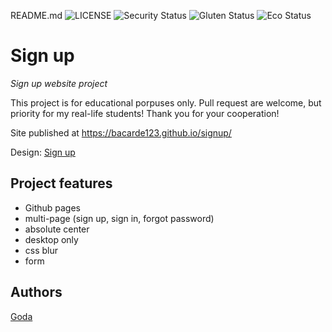 README.md
![LICENSE](https://img.shields.io/badge/license-MIT-blue.svg?style=flat-square)
![Security Status](https://img.shields.io/security-headers?label=Security&url=https%3A%2F%2Fgithub.com&style=flat-square)
![Gluten Status](https://img.shields.io/badge/Gluten-Free-green.svg)
![Eco Status](https://img.shields.io/badge/ECO-Friendly-green.svg)

# Sign up

_Sign up website project_

This project is for educational porpuses only. Pull request are welcome, but priority for my real-life students! Thank you for your cooperation!

Site published at https://bacarde123.github.io/signup/

Design: [Sign up](https://cdn.discordapp.com/attachments/648536139677958156/648860801997996052/day1dr.png)

## Project features

- Github pages
- multi-page (sign up, sign in, forgot password)
- absolute center
- desktop only
- css blur
- form



## Authors


[Goda](https://github.com/bacarde123)
